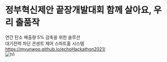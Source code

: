 # 정부혁신제안 끝장개발대회 함께 살아요, 우리 출품작
연간 탄소 배출량 5% 감축을 위한 솔루션  
대기전력 차단 콘센트 제어 스마트홈 시스템  
https://myunwoo.github.io/echoHackathon2021/  
![h1](https://user-images.githubusercontent.com/63415602/132966705-64b25da6-e783-4385-a21f-6be5973606d8.png)